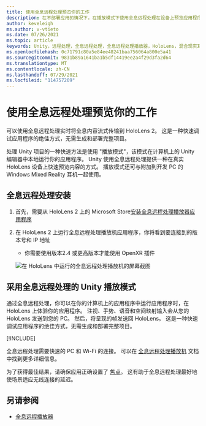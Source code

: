 ```yaml
---
title: 使用全息远程处理预览你的工作
description: 在不部署应用的情况下，在播放模式下使用全息远程处理在设备上预览应用程序更改。
author: keveleigh
ms.author: v-vtieto
ms.date: 07/26/2021
ms.topic: article
keywords: Unity，远程处理，全息远程处理，全息远程处理播放器，HoloLens，混合现实耳机，windows mixed reality 耳机，虚拟现实耳机，unity 播放模式
ms.openlocfilehash: 0c71791c80a5e84ee48241baa756064a800e5a41
ms.sourcegitcommit: 9831b89a1641ba1b5df14419ee2a4f29d3fa2d64
ms.translationtype: MT
ms.contentlocale: zh-CN
ms.lasthandoff: 07/29/2021
ms.locfileid: "114757209"
---
```

# <a name="preview-your-work-with-holographic-remoting"></a>使用全息远程处理预览你的工作

可以使用全息远程处理实时将全息内容流式传输到 HoloLens 2。 这是一种快速调试应用程序的绝佳方式，无需生成和部署完整项目。 

处理 Unity 项目的一种快速方法是使用 "播放模式"，该模式在计算机上的 Unity 编辑器中本地运行你的应用程序。 Unity 使用全息远程处理提供一种在真实 HoloLens 设备上快速预览内容的方式。 播放模式还可与附加到开发 PC 的 Windows Mixed Reality 耳机一起使用。

## <a name="holographic-remoting-setup"></a>全息远程处理安装

1. 首先，需要从 HoloLens 2 上的 Microsoft Store[安装全息远程处理播放器应用程序](https://www.microsoft.com/store/productId/9NBLGGH4SV40)
2. 在 HoloLens 2 上运行全息远程处理播放机应用程序，你将看到要连接到的版本号和 IP 地址
    * 你需要使用版本2.4 或更高版本才能使用 OpenXR 插件

    ![在 HoloLens 中运行的全息远程处理播放机的屏幕截图](images/openxr-features-img-01.png)

## <a name="unity-play-mode-with-holographic-remoting"></a>采用全息远程处理的 Unity 播放模式

通过全息远程处理，你可以在你的计算机上的应用程序中运行应用程序时，在 HoloLens 上体验你的应用程序。 注视、手势、语音和空间映射输入会从您的 HoloLens 发送到您的 PC。 然后，将呈现的帧发送回 HoloLens。 这是一种快速调试应用程序的绝佳方式，无需生成和部署完整项目。

[!INCLUDE[](includes/unity-play-mode.md)]

全息远程处理需要快速的 PC 和 Wi-Fi 的连接。 可以在 [全息远程处理播放机](../platform-capabilities-and-apis/holographic-remoting-player.md) 文档中找到更多详细信息。

为了获得最佳结果，请确保应用正确设置了 [焦点](focus-point-in-unity.md)。 这有助于全息远程处理最好地使场景适应无线连接的延迟。

## <a name="see-also"></a>另请参阅

* [全息远程播放器](../platform-capabilities-and-apis/holographic-remoting-player.md)
